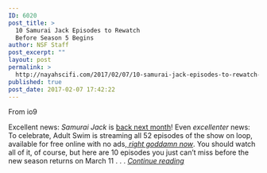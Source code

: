 ```yaml
---
ID: 6020
post_title: >
  10 Samurai Jack Episodes to Rewatch
  Before Season 5 Begins
author: NSF Staff
post_excerpt: ""
layout: post
permalink: >
  http://nayahscifi.com/2017/02/07/10-samurai-jack-episodes-to-rewatch-before-season-5-begins/
published: true
post_date: 2017-02-07 17:42:22
---
```

From io9

Excellent news: <em>Samurai Jack</em> is <a href="http://io9.gizmodo.com/the-full-trailer-for-samurai-jack-season-five-is-dark-a-1792046837#_ga=1.86228952.1979792924.1464266206" rel="nofollow">back next month</a>! Even <em>excellenter</em> news: To celebrate, Adult Swim is streaming all 52 episodes of the show on loop, available for free online with no ads,<a href="http://www.adultswim.com/videos/streams/samurai-jack" target="_blank" rel="noopener"> <em>right goddamn now</em></a>. You should watch all of it, of course, but here are 10 episodes you just can’t miss before the new season returns on March 11 . . . <em><a href="http://io9.gizmodo.com/10-samurai-jack-episodes-you-need-to-rewatch-during-its-1792087849">Continue reading</a></em>

&nbsp;